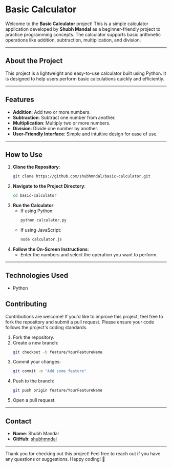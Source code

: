 # Basic Calculator

Welcome to the **Basic Calculator** project! This is a simple calculator application developed by **Shubh Mandal** as a beginner-friendly project to practice programming concepts. The calculator supports basic arithmetic operations like addition, subtraction, multiplication, and division.

---

## About the Project

This project is a lightweight and easy-to-use calculator built using Python. It is designed to help users perform basic calculations quickly and efficiently.

---

## Features

- **Addition**: Add two or more numbers.
- **Subtraction**: Subtract one number from another.
- **Multiplication**: Multiply two or more numbers.
- **Division**: Divide one number by another.
- **User-Friendly Interface**: Simple and intuitive design for ease of use.

---

## How to Use

1. **Clone the Repository**:
   ```bash
   git clone https://github.com/shubhmndal/basic-calculator.git
   ```
2. **Navigate to the Project Directory**:
   ```bash
   cd basic-calculator
   ```
3. **Run the Calculator**:
   - If using Python:
     ```bash
     python calculator.py
     ```
   - If using JavaScript:
     ```bash
     node calculator.js
     ```
4. **Follow the On-Screen Instructions**:
   - Enter the numbers and select the operation you want to perform.

---

## Technologies Used

- Python


## Contributing

Contributions are welcome! If you'd like to improve this project, feel free to fork the repository and submit a pull request. Please ensure your code follows the project's coding standards.

1. Fork the repository.
2. Create a new branch:
   ```bash
   git checkout -b feature/YourFeatureName
   ```
3. Commit your changes:
   ```bash
   git commit -m "Add some feature"
   ```
4. Push to the branch:
   ```bash
   git push origin feature/YourFeatureName
   ```
5. Open a pull request.


---

## Contact

- **Name**: Shubh Mandal
- **GitHub**: [shubhmndal](https://github.com/shubhmndal)

---

Thank you for checking out this project! Feel free to reach out if you have any questions or suggestions. Happy coding! 🚀
